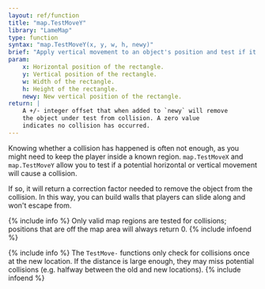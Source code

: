 ```yaml
---
layout: ref/function
title: "map.TestMoveY"
library: "LameMap"
type: function
syntax: "map.TestMoveY(x, y, w, h, newy)"
brief: "Apply vertical movement to an object's position and test if it will collide."
param:
    x: Horizontal position of the rectangle.
    y: Vertical position of the rectangle.
    w: Width of the rectangle.
    h: Height of the rectangle.
    newy: New vertical position of the rectangle.
return: |
    A +/- integer offset that when added to `newy` will remove
    the object under test from collision. A zero value
    indicates no collision has occurred.
---
```


Knowing whether a collision has happened is often not enough, 
as you might need to keep the player inside a known region. 
`map.TestMoveX` and `map.TestMoveY` allow you to test if a 
potential horizontal or vertical movement will cause a 
collision.

If so, it will return a correction factor needed to remove 
the object from the collision. In this way, you can build 
walls that players can slide along and won't escape from.

{% include info %}
Only valid map regions are tested for collisions; positions that are off the map area will always return 0.
{% include infoend %}

{% include info %}
The `TestMove-` functions only check for collisions once at the new location. If the distance is large enough, they may miss potential collisions (e.g. halfway
between the old and new locations).
{% include infoend %}
